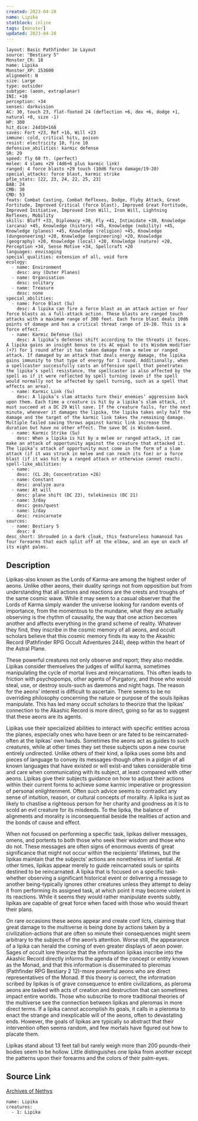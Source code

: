 ```yaml
---
created: 2023-04-28
name: Lipika
statblock: inline
tags: [monster]
updated: 2023-04-28
---
```

```statblock
layout: Basic Pathfinder 1e Layout
source: "Bestiary 5"
Monster_CR: 18
name: Lipika
Monster_XP: 153600
alignment: N
size: Large
type: outsider
subtype: (aeon, extraplanar)
INI: +10
perception: +34
senses: darkvision
AC: 30, touch 23, flat-footed 24 (deflection +6, dex +6, dodge +1, natural +8, size -1)
HP: 300
hit_dice: 24d10+168
saves: Fort +23, Ref +16, Will +23
immune: cold, critical hits, poison
resist: electricity 10, fire 10
defensive_abilities: karmic defense
SR: 29
speed: fly 60 ft. (perfect)
melee: 4 slams +29 (4d6+6 plus karmic link)
ranged: 4 force blasts +29 touch (10d6 force damage/19-20)
special_attacks: force blast, karmic strike
pf1e_stats: [22, 23, 24, 22, 25, 23]
BAB: 24
CMB: 30
CMD: 53
feats: Combat Casting, Combat Reflexes, Dodge, Flyby Attack, Great Fortitude, Improved Critical (force blast), Improved Great Fortitude, Improved Initiative, Improved Iron Will, Iron Will, Lightning Reflexes, Mobility
skills: Bluff +33, Diplomacy +30, Fly +41, Intimidate +30, Knowledge (arcana) +45, Knowledge (history) +45, Knowledge (nobility) +45, Knowledge (planes) +45, Knowledge (religion) +45, Knowledge (dungeoneering) +20, Knowledge (engineering) +20, Knowledge (geography) +20, Knowledge (local) +20, Knowledge (nature) +20, Perception +34, Sense Motive +34, Spellcraft +20
languages: envisaging
special_qualities: extension of all, void form
ecology:
  - name: Environment
    desc: any (Outer Planes)
  - name: Organisation
    desc: solitary
  - name: Treasure
    desc: none
special_abilities:
  - name: Force Blast (Su)
    desc: A lipika can fire a force blast as an attack action or four force blasts as a full-attack action. These blasts are ranged touch attacks with a maximum range of 300 feet. Each force blast deals 10d6 points of damage and has a critical threat range of 19-20. This is a force effect.
  - name: Karmic Defense (Su)
    desc: A lipika’s defenses shift according to the threats it faces. A lipika gains an insight bonus to its AC equal to its Wisdom modifier (+7) for 1 round after it has taken damage from a melee or ranged attack. If damaged by an attack that deals energy damage, the lipika gains immunity to that type of energy for 1 round. Additionally, when a spellcaster successfully casts an offensive spell that penetrates the lipika’s spell resistance, the spellcaster is also affected by the spell as if it were reflected by spell turning (even if the spell would normally not be affected by spell turning, such as a spell that affects an area).
  - name: Karmic Link (Su)
    desc: A lipika’s slam attacks turn their enemies’ aggression back upon them. Each time a creature is hit by a lipika’s slam attack, it must succeed at a DC 29 Will save. If the creature fails, for the next minute, whenever it damages the lipika, the lipika takes only half the damage and the target of the karmic link takes the remaining damage. Multiple failed saving throws against karmic link increase the duration but have no other effect. The save DC is Wisdom-based.
  - name: Karmic Strike (Su)
    desc: When a lipika is hit by a melee or ranged attack, it can make an attack of opportunity against the creature that attacked it. The lipika’s attack of opportunity must come in the form of a slam attack (if it was struck in melee and can reach its foe) or a force blast (if it was hit by a ranged attack or otherwise cannot reach).
spell-like_abilities:
  - name:
    desc: (CL 20; Concentration +26)
  - name: Constant
    desc: analyze aura
  - name: At will
    desc: plane shift (DC 23), telekinesis (DC 21)
  - name: 3/day
    desc: geas/quest
  - name: 1/day
    desc: reincarnate
sources:
  - name: Bestiary 5
    desc: 8
desc_short: Shrouded in a dark cloak, this featureless humanoid has four forearms that each split off at the elbow, and an eye on each of its eight palms.
```
## Description
Lipikas-also known as the Lords of Karma-are among the highest order of aeons. Unlike other aeons, their duality springs not from opposition but from understanding that all actions and reactions are the crests and troughs of the same cosmic wave. While it may seem to a casual observer that the Lords of Karma simply wander the universe looking for random events of importance, from the momentous to the mundane, what they are actually observing is the rhythm of causality, the way that one action becomes another and affects everything in the grand scheme of reality. Whatever they find, they inscribe in the cosmic memory of all aeons, and occult scholars believe that this cosmic memory finds its way to the Akashic Record (Pathfinder RPG Occult Adventures 244), deep within the heart of the Astral Plane.

 These powerful creatures not only observe and report; they also meddle. Lipikas consider themselves the judges of willful karma, sometimes manipulating the cycle of mortal lives and reincarnations. This often leads to friction with psychopomps, other agents of Purgatory, and those who would steal, use, or destroy souls-such as daemons and night hags. The reason for the aeons’ interest is difficult to ascertain. There seems to be no overriding philosophy concerning the nature or purpose of the souls lipikas manipulate. This has led many occult scholars to theorize that the lipikas’ connection to the Akashic Record is more direct, going so far as to suggest that these aeons are its agents.

 Lipikas use their specialized abilities to interact with specific entities across the planes, especially ones who have been or are fated to be reincarnated-often at the lipikas’ own hands. Sometimes the aeons act as guides to such creatures, while at other times they set these subjects upon a new course entirely undirected. Unlike others of their kind, a lipika uses some bits and pieces of language to convey its messages-though often in a pidgin of all known languages that have existed or will exist-and takes considerable time and care when communicating with its subject, at least compared with other aeons. Lipikas give their subjects guidance on how to adjust their actions within their current forms to achieve some karmic imperative or progression of personal enlightenment. Often such advice seems to contradict any sense of intuition, reason, or cultural concepts of morality. A lipika is just as likely to chastise a righteous person for her charity and goodness as it is to scold an evil creature for its misdeeds. To the lipika, the balance of alignments and morality is inconsequential beside the realities of action and the bonds of cause and effect.

 When not focused on performing a specific task, lipikas deliver messages, omens, and portents to both those who seek their wisdom and those who do not. These messages are often signs of enormous events of great significance that might not occur within the recipients’ lifetimes, but the lipikas maintain that the subjects’ actions are nonetheless inf luential. At other times, lipikas appear merely to guide reincarnated souls or spirits destined to be reincarnated. A lipika that is focused on a specific task-whether observing a significant historical event or delivering a message to another being-typically ignores other creatures unless they attempt to delay it from performing its assigned task, at which point it may become violent in its reactions. While it seems they would rather manipulate events subtly, lipikas are capable of great force when faced with those who would thwart their plans.

 On rare occasions these aeons appear and create conf licts, claiming that great damage to the multiverse is being done by actions taken by a civilization-actions that are often so minute their consequences might seem arbitrary to the subjects of the aeon’s attention. Worse still, the appearance of a lipika can herald the coming of even greater displays of aeon power. Sages of occult lore theorize that the information lipikas inscribe into the Akashic Record directly informs the agenda of the concept or entity known as the Monad, and that this information is disseminated to pleromas (Pathfinder RPG Bestiary 2 12)-more powerful aeons who are direct representatives of the Monad. If this theory is correct, the information scribed by lipikas is of grave consequence to entire civilizations, as pleroma aeons are tasked with acts of creation and destruction that can sometimes impact entire worlds. Those who subscribe to more traditional theories of the multiverse see the connection between lipikas and pleromas in more direct terms. If a lipika cannot accomplish its goals, it calls in a pleroma to enact the strange and inexplicable will of the aeons, often to devastating ends. However, the goals of lipikas are typically so abstract that their intervention often seems random, and few mortals have figured out how to placate them.

 Lipikas stand about 13 feet tall but rarely weigh more than 200 pounds-their bodies seem to be hollow. Little distinguishes one lipika from another except the patterns upon their forearms and the colors of their palm-eyes.
## Source Link
[Archives of Nethys](https://aonprd.com/MonsterDisplay.aspx?ItemName=Lipika)
```encounter-table
name: Lipika
creatures:
  - 1: Lipika
```
